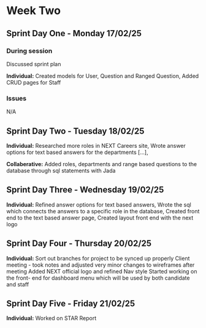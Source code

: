 # Week Two

## Sprint Day One - Monday 17/02/25

### During session
Discussed sprint plan

**Individual:**
  Created models for User,
  Question and Ranged Question,
  Added CRUD pages for Staff

### Issues
N/A

## Sprint Day Two - Tuesday 18/02/25

**Individual:**
  Researched more roles in NEXT Careers site,
  Wrote answer options for text based answers for the departments [...],

**Collaberative:**
  Added roles, departments and range based questions to the database through sql statements with Jada

## Sprint Day Three - Wednesday 19/02/25

**Individual:**
  Refined answer options for text based answers,
  Wrote the sql which connects the answers to a specific role in the database,
  Created front end to the text based answer page,
  Created layout front end with the next logo

  ## Sprint Day Four - Thursday 20/02/25

  **Individual:**
  Sort out branches for project to be synced up properly
  Client meeting - took notes and adjusted very minor changes to wireframes after meeting
  Added NEXT official logo and refined Nav style
  Started working on the front- end for dashboard menu which will be used by both candidate and staff

## Sprint Day Five - Friday 21/02/25

  **Individual:**
  Worked on STAR Report

  

  

    




